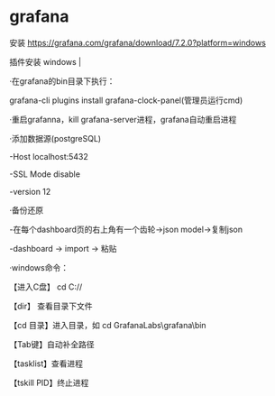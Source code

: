 # grafana

安装
https://grafana.com/grafana/download/7.2.0?platform=windows

插件安装
windows |

·在grafana的bin目录下执行： 

grafana-cli plugins install grafana-clock-panel(管理员运行cmd)

·重启grafanna，kill grafana-server进程，grafana自动重启进程

·添加数据源(postgreSQL)

  -Host localhost:5432
  
  -SSL Mode disable
  
  -version 12

·备份还原
  
  -在每个dashboard页的右上角有一个齿轮->json model->复制json
  
  -dashboard -> import -> 粘贴
  
·windows命令：

【进入C盘】 cd C://

【dir】 查看目录下文件

【cd 目录】进入目录，如 cd GrafanaLabs\grafana\bin

【Tab键】自动补全路径

【tasklist】查看进程

【tskill PID】终止进程
